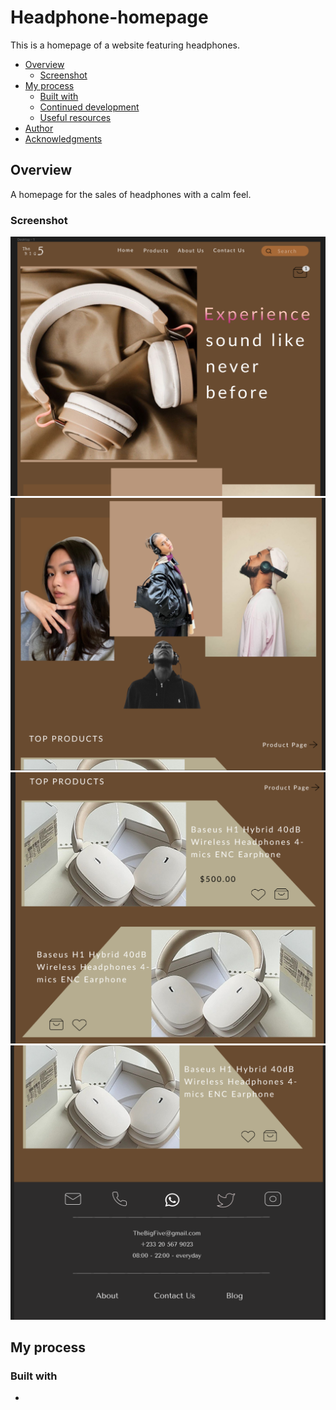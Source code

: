 # Headphone-homepage
This is a homepage of a website featuring headphones.

- [Overview](#overview)
  - [Screenshot](#screenshot)
- [My process](#my-process)
  - [Built with](#built-with)
  - [Continued development](#continued-development)
  - [Useful resources](#useful-resources)
- [Author](#author)
- [Acknowledgments](#acknowledgments)

## Overview
 A homepage for the sales of headphones with a calm feel.

### Screenshot
![Screenshot 1](./Screenshot%201.png)
![Screenshot 2](./Screenshot%202.png)
![Screenshot 3](./Screenshot%203.png)
![Screenshot 4](./Screenshot%204.png)

## My process

### Built with
- 



